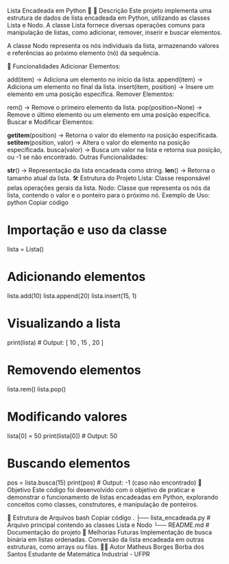 Lista Encadeada em Python 🚀
📄 Descrição
Este projeto implementa uma estrutura de dados de lista encadeada em Python, utilizando as classes Lista e Nodo. A classe Lista fornece diversas operações comuns para manipulação de listas, como adicionar, remover, inserir e buscar elementos.

A classe Nodo representa os nós individuais da lista, armazenando valores e referências ao próximo elemento (nó) da sequência.

🚧 Funcionalidades
Adicionar Elementos:

add(item) → Adiciona um elemento no início da lista.
append(item) → Adiciona um elemento no final da lista.
insert(item, position) → Insere um elemento em uma posição específica.
Remover Elementos:

rem() → Remove o primeiro elemento da lista.
pop(position=None) → Remove o último elemento ou um elemento em uma posição específica.
Buscar e Modificar Elementos:

__getitem__(position) → Retorna o valor do elemento na posição especificada.
__setitem__(position, valor) → Altera o valor do elemento na posição especificada.
busca(valor) → Busca um valor na lista e retorna sua posição, ou -1 se não encontrado.
Outras Funcionalidades:

__str__() → Representação da lista encadeada como string.
__len__() → Retorna o tamanho atual da lista.
🛠 Estrutura do Projeto
Lista: Classe responsável pelas operações gerais da lista.
Nodo: Classe que representa os nós da lista, contendo o valor e o ponteiro para o próximo nó.
Exemplo de Uso:
python
Copiar código
# Importação e uso da classe
lista = Lista()

# Adicionando elementos
lista.add(10)
lista.append(20)
lista.insert(15, 1)

# Visualizando a lista
print(lista)  # Output: [ 10 , 15 , 20 ]

# Removendo elementos
lista.rem()
lista.pop()

# Modificando valores
lista[0] = 50
print(lista[0])  # Output: 50

# Buscando elementos
pos = lista.busca(15)
print(pos)  # Output: -1 (caso não encontrado)
🎯 Objetivo
Este código foi desenvolvido com o objetivo de praticar e demonstrar o funcionamento de listas encadeadas em Python, explorando conceitos como classes, construtores, e manipulação de ponteiros.

📂 Estrutura de Arquivos
bash
Copiar código
.
├── lista_encadeada.py   # Arquivo principal contendo as classes Lista e Nodo
└── README.md            # Documentação do projeto
🧩 Melhorias Futuras
Implementação de busca binária em listas ordenadas.
Conversão da lista encadeada em outras estruturas, como arrays ou filas.
🧑‍💻 Autor
Matheus Borges Borba dos Santos
Estudante de Matemática Industrial - UFPR

